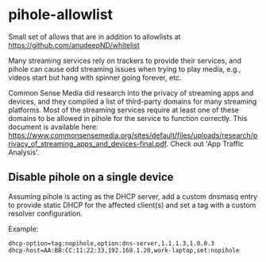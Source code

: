 # pihole-allowlist

Small set of allows that are in addition to allowlists at https://github.com/anudeepND/whitelist

Many streaming services rely on trackers to provide their services, and pihole can cause odd streaming issues when trying to play media, e.g., videos start but hang with spinner going forever, etc.

Common Sense Media did research into the privacy of streaming apps and devices, and they compiled a list of third-party domains for many streaming platforms. Most of the streaming services require at least one of these domains to be allowed in pihole for the service to function correctly. This document is available here: https://www.commonsensemedia.org/sites/default/files/uploads/research/privacy_of_streaming_apps_and_devices-final.pdf. Check out 'App Traffic Analysis'.

## Disable pihole on a single device

Assuming pihole is acting as the DHCP server, add a custom dnsmasq entry to provide static DHCP for the affected client(s) and set a tag with a custom resolver configuration.

Example:

```
dhcp-option=tag:nopihole,option:dns-server,1.1.1.3,1.0.0.3
dhcp-host=AA:BB:CC:11:22:33,192.168.1.20,work-laptop,set:nopihole
```

